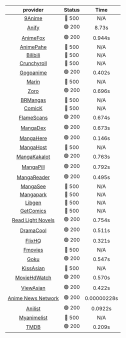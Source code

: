 | **provider** | **Status** | **Time** |
|:--------:|:------:|:----:|
| [9Anime](https://9anime.pl) | 🔴 500 | N/A |
|  [Anify](https://api.anify.tv)  | 🟢 200 | 8.73s |
|  [AnimeFox](https://animefox.tv)  | 🟢 200 | 0.944s |
| [AnimePahe](https://animepahe.com) | 🔴 500 | N/A |
| [Bilibili](https://bilibili.tv) | 🔴 500 | N/A |
| [Crunchyroll](https://cronchy.consumet.stream) | 🔴 500 | N/A |
|  [Gogoanime](https://gogoanime3.net)  | 🟢 200 | 0.402s |
| [Marin](https://marin.moe) | 🔴 500 | N/A |
|  [Zoro](https://aniwatch.to)  | 🟢 200 | 0.696s |
| [BRMangas](https://www.brmangas.net) | 🔴 500 | N/A |
| [ComicK](https://comick.app) | 🔴 500 | N/A |
|  [FlameScans](https://flamescans.org/)  | 🟢 200 | 0.674s |
|  [MangaDex](https://mangadex.org)  | 🟢 200 | 0.673s |
|  [MangaHere](http://www.mangahere.cc)  | 🟢 200 | 0.146s |
| [MangaHost](https://mangahosted.com) | 🔴 500 | N/A |
|  [MangaKakalot](https://mangakakalot.com)  | 🟢 200 | 0.763s |
|  [MangaPill](https://mangapill.com)  | 🟢 200 | 0.792s |
|  [MangaReader](https://mangareader.to)  | 🟢 200 | 0.495s |
| [MangaSee](https://mangasee123.com) | 🔴 500 | N/A |
| [Mangapark](https://v2.mangapark.net) | 🔴 500 | N/A |
| [Libgen](http://libgen) | 🔴 500 | N/A |
| [GetComics](https://getcomics.info/) | 🔴 500 | N/A |
|  [Read Light Novels](https://readlightnovels.net)  | 🟢 200 | 0.754s |
|  [DramaCool](https://dramacool.hr)  | 🟢 200 | 0.511s |
|  [FlixHQ](https://flixhq.to)  | 🟢 200 | 0.321s |
| [Fmovies](https://fmovies.to) | 🔴 500 | N/A |
|  [Goku](https://goku.sx)  | 🟢 200 | 0.547s |
| [KissAsian](https://kissasian.mx) | 🔴 500 | N/A |
|  [MovieHdWatch](https://movieshd.watch)  | 🟢 200 | 0.570s |
|  [ViewAsian](https://viewasian.co)  | 🟢 200 | 0.422s |
|  [Anime News Network](https://www.animenewsnetwork.com)  | 🟢 200 | 0.00000228s |
|  [Anilist](https://anilist.co)  | 🟢 200 | 0.0922s |
| [Myanimelist](https://myanimelist.net/) | 🔴 500 | N/A |
|  [TMDB](https://www.themoviedb.org)  | 🟢 200 | 0.209s |
